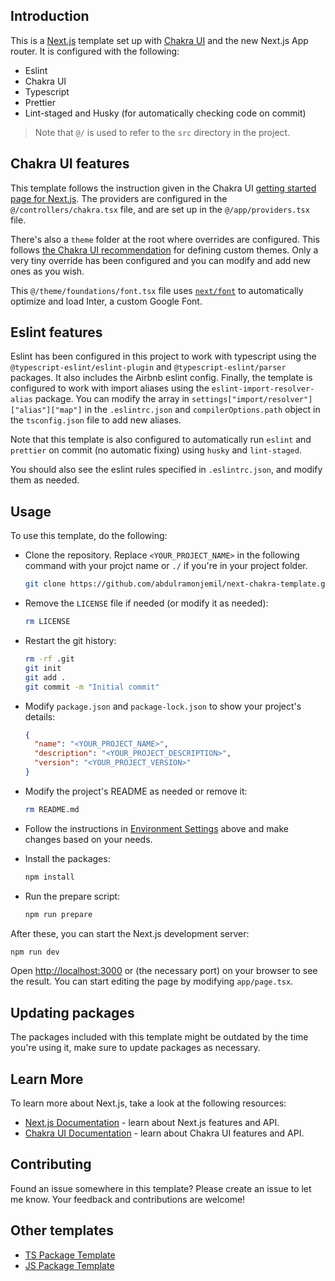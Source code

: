 ## Introduction

This is a [Next.js](https://nextjs.org/) template set up with [Chakra
UI](https://chakra-ui.com/) and the new Next.js App router. It is configured
with the following:

- Eslint
- Chakra UI
- Typescript
- Prettier
- Lint-staged and Husky (for automatically checking code on commit)

> Note that `@/` is used to refer to the `src` directory in the project.

## Chakra UI features

This template follows the instruction given in the Chakra UI [getting started
page for Next.js](https://chakra-ui.com/getting-started/nextjs-guide). The
providers are configured in the `@/controllers/chakra.tsx` file, and are set up
in the `@/app/providers.tsx` file.

There's also a `theme` folder at the root where overrides are configured. This
follows [the Chakra UI
recommendation](https://chakra-ui.com/docs/styled-system/customize-theme#scaling-out-your-project)
for defining custom themes. Only a very tiny override has been configured and
you can modify and add new ones as you wish.

This `@/theme/foundations/font.tsx` file uses
[`next/font`](https://nextjs.org/docs/basic-features/font-optimization) to
automatically optimize and load Inter, a custom Google Font.

## Eslint features

Eslint has been configured in this project to work with typescript using the
`@typescript-eslint/eslint-plugin` and `@typescript-eslint/parser` packages. It
also includes the Airbnb eslint config. Finally, the template is configured to
work with import aliases using the `eslint-import-resolver-alias` package. You
can modify the array in `settings["import/resolver"]["alias"]["map"]` in the
`.eslintrc.json` and `compilerOptions.path` object in the `tsconfig.json` file
to add new aliases.

Note that this template is also configured to automatically run `eslint` and
`prettier` on commit (no automatic fixing) using `husky` and `lint-staged`.

You should also see the eslint rules specified in `.eslintrc.json`, and modify
them as needed.

## Usage

To use this template, do the following:

- Clone the repository. Replace `<YOUR_PROJECT_NAME>` in the following command
  with your projct name or `./` if you're in your project folder.

  ```bash
  git clone https://github.com/abdulramonjemil/next-chakra-template.git <YOUR_PROJECT_NAME>
  ```

- Remove the `LICENSE` file if needed (or modify it as needed):

  ```bash
  rm LICENSE
  ```

- Restart the git history:

  ```bash
  rm -rf .git
  git init
  git add .
  git commit -m "Initial commit"
  ```

- Modify `package.json` and `package-lock.json` to show your project's details:

  ```json
  {
    "name": "<YOUR_PROJECT_NAME>",
    "description": "<YOUR_PROJECT_DESCRIPTION>",
    "version": "<YOUR_PROJECT_VERSION>"
  }
  ```

- Modify the project's README as needed or remove it:

  ```bash
  rm README.md
  ```

- Follow the instructions in [Environment Settings](#environment-settings) above
  and make changes based on your needs.

- Install the packages:

  ```bash
  npm install
  ```

- Run the prepare script:

  ```bash
  npm run prepare
  ```

After these, you can start the Next.js development server:

```bash
npm run dev
```

Open [http://localhost:3000](http://localhost:3000) or (the necessary port) on
your browser to see the result. You can start editing the page by modifying
`app/page.tsx`.

## Updating packages

The packages included with this template might be outdated by the time you're
using it, make sure to update packages as necessary.

## Learn More

To learn more about Next.js, take a look at the following resources:

- [Next.js Documentation](https://nextjs.org/docs) - learn about Next.js
  features and API.
- [Chakra UI Documentation](https://chakra-ui.com) - learn about Chakra UI
  features and API.

## Contributing

Found an issue somewhere in this template? Please create an issue to let me
know. Your feedback and contributions are welcome!

## Other templates

- [TS Package Template](https://github.com/abdulramonjemil/ts-package-template)
- [JS Package Template](https://github.com/abdulramonjemil/js-package-template)

